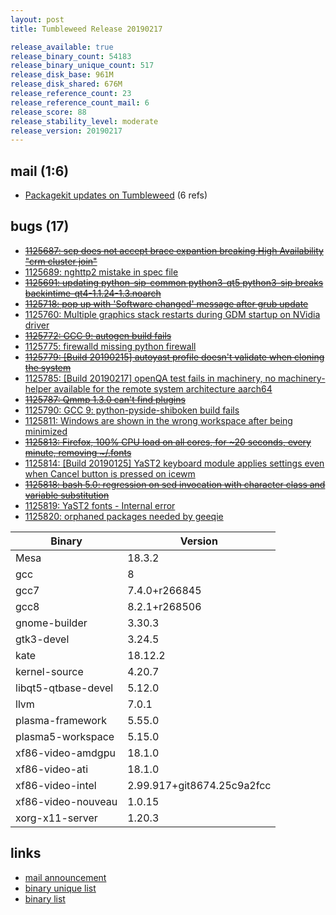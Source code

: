 ```yaml
---
layout: post
title: Tumbleweed Release 20190217

release_available: true
release_binary_count: 54183
release_binary_unique_count: 517
release_disk_base: 961M
release_disk_shared: 676M
release_reference_count: 23
release_reference_count_mail: 6
release_score: 88
release_stability_level: moderate
release_version: 20190217
---
```


## mail (1:6)

- [Packagekit updates on Tumbleweed](https://lists.opensuse.org/opensuse-factory/2019-02/msg00485.html) (6 refs)

## bugs (17)

<!--more-->

- ~~[1125687: scp does not accept brace expantion breaking High Availability "crm cluster join"](https://bugzilla.opensuse.org/show_bug.cgi?id=1125687)~~
- [1125689: nghttp2 mistake in spec file](https://bugzilla.opensuse.org/show_bug.cgi?id=1125689)
- ~~[1125691: updating python-sip-common python3-qt5 python3-sip breaks backintime-qt4-1.1.24-1.3.noarch](https://bugzilla.opensuse.org/show_bug.cgi?id=1125691)~~
- ~~[1125718: pop up with 'Software changed' message after grub update](https://bugzilla.opensuse.org/show_bug.cgi?id=1125718)~~
- [1125760: Multiple graphics stack restarts during GDM startup on NVidia driver](https://bugzilla.opensuse.org/show_bug.cgi?id=1125760)
- ~~[1125772: GCC 9: autogen build fails](https://bugzilla.opensuse.org/show_bug.cgi?id=1125772)~~
- [1125775: firewalld missing python firewall](https://bugzilla.opensuse.org/show_bug.cgi?id=1125775)
- ~~[1125779: \[Build 20190215\] autoyast profile doesn't validate when cloning the system](https://bugzilla.opensuse.org/show_bug.cgi?id=1125779)~~
- [1125785: \[Build 20190217\] openQA test fails in machinery, no machinery-helper available for the remote system architecture aarch64](https://bugzilla.opensuse.org/show_bug.cgi?id=1125785)
- ~~[1125787: Qmmp 1.3.0 can't find plugins](https://bugzilla.opensuse.org/show_bug.cgi?id=1125787)~~
- [1125790: GCC 9: python-pyside-shiboken build fails](https://bugzilla.opensuse.org/show_bug.cgi?id=1125790)
- [1125811: Windows are shown in the wrong workspace after being minimized](https://bugzilla.opensuse.org/show_bug.cgi?id=1125811)
- ~~[1125813: Firefox, 100% CPU load on all cores,  for ~20 seconds, every minute, removing ~/.fonts](https://bugzilla.opensuse.org/show_bug.cgi?id=1125813)~~
- [1125814: \[Build 20190125\] YaST2 keyboard module applies settings even when Cancel button is pressed on icewm](https://bugzilla.opensuse.org/show_bug.cgi?id=1125814)
- ~~[1125818: bash 5.0: regression on sed invocation with character class and variable substitution](https://bugzilla.opensuse.org/show_bug.cgi?id=1125818)~~
- [1125819: YaST2 fonts - Internal error](https://bugzilla.opensuse.org/show_bug.cgi?id=1125819)
- [1125820: orphaned packages needed by geeqie](https://bugzilla.opensuse.org/show_bug.cgi?id=1125820)

Binary | Version
--- | ---
Mesa | 18.3.2
gcc | 8
gcc7 | 7.4.0+r266845
gcc8 | 8.2.1+r268506
gnome-builder | 3.30.3
gtk3-devel | 3.24.5
kate | 18.12.2
kernel-source | 4.20.7
libqt5-qtbase-devel | 5.12.0
llvm | 7.0.1
plasma-framework | 5.55.0
plasma5-workspace | 5.15.0
xf86-video-amdgpu | 18.1.0
xf86-video-ati | 18.1.0
xf86-video-intel | 2.99.917+git8674.25c9a2fcc
xf86-video-nouveau | 1.0.15
xorg-x11-server | 1.20.3

## links

- [mail announcement](https://lists.opensuse.org/opensuse-factory/2019-02/msg00484.html)
- [binary unique list](http://download.tumbleweed.boombatower.com/20190217/rpm.unique.list)
- [binary list](http://download.tumbleweed.boombatower.com/20190217/rpm.list)
